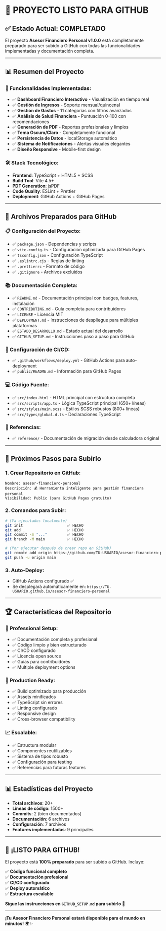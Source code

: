 # 🎉 PROYECTO LISTO PARA GITHUB

## ✅ **Estado Actual: COMPLETADO**

El proyecto **Asesor Financiero Personal v1.0.0** está completamente preparado para ser subido a GitHub con todas las funcionalidades implementadas y documentación completa.

---

## 📊 **Resumen del Proyecto**

### 🚀 **Funcionalidades Implementadas:**

- ✅ **Dashboard Financiero Interactivo** - Visualización en tiempo real
- ✅ **Gestión de Ingresos** - Soporte mensual/quincenal
- ✅ **Gestión de Gastos** - 11 categorías con filtros avanzados
- ✅ **Análisis de Salud Financiera** - Puntuación 0-100 con recomendaciones
- ✅ **Generación de PDF** - Reportes profesionales y limpios
- ✅ **Tema Oscuro/Claro** - Completamente funcional
- ✅ **Persistencia de Datos** - localStorage automático
- ✅ **Sistema de Notificaciones** - Alertas visuales elegantes
- ✅ **Diseño Responsive** - Mobile-first design

### 🛠️ **Stack Tecnológico:**

- **Frontend**: TypeScript + HTML5 + SCSS
- **Build Tool**: Vite 4.5+
- **PDF Generation**: jsPDF
- **Code Quality**: ESLint + Prettier
- **Deployment**: GitHub Actions + GitHub Pages

---

## 📁 **Archivos Preparados para GitHub**

### 📋 **Configuración del Proyecto:**

- ✅ `package.json` - Dependencias y scripts
- ✅ `vite.config.ts` - Configuración optimizada para GitHub Pages
- ✅ `tsconfig.json` - Configuración TypeScript
- ✅ `.eslintrc.cjs` - Reglas de linting
- ✅ `.prettierrc` - Formato de código
- ✅ `.gitignore` - Archivos excluidos

### 📚 **Documentación Completa:**

- ✅ `README.md` - Documentación principal con badges, features, instalación
- ✅ `CONTRIBUTING.md` - Guía completa para contribuidores
- ✅ `LICENSE` - Licencia MIT
- ✅ `DEPLOYMENT.md` - Instrucciones de despliegue para múltiples plataformas
- ✅ `ESTADO_DESARROLLO.md` - Estado actual del desarrollo
- ✅ `GITHUB_SETUP.md` - Instrucciones paso a paso para GitHub

### 🔧 **Configuración de CI/CD:**

- ✅ `.github/workflows/deploy.yml` - GitHub Actions para auto-deployment
- ✅ `public/README.md` - Información para GitHub Pages

### 💻 **Código Fuente:**

- ✅ `src/index.html` - HTML principal con estructura completa
- ✅ `src/scripts/app.ts` - Lógica TypeScript principal (650+ líneas)
- ✅ `src/styles/main.scss` - Estilos SCSS robustos (800+ líneas)
- ✅ `src/types/global.d.ts` - Declaraciones TypeScript

### 📖 **Referencias:**

- ✅ `reference/` - Documentación de migración desde calculadora original

---

## 🎯 **Próximos Pasos para Subirlo**

### 1. **Crear Repositorio en GitHub:**

```
Nombre: asesor-financiero-personal
Descripción: 💰 Herramienta inteligente para gestión financiera personal
Visibilidad: Public (para GitHub Pages gratuito)
```

### 2. **Comandos para Subir:**

```bash
# (Ya ejecutados localmente)
git init                    ✅ HECHO
git add .                   ✅ HECHO
git commit -m "..."         ✅ HECHO
git branch -M main          ✅ HECHO

# (Por ejecutar después de crear repo en GitHub)
git remote add origin https://github.com/TU-USUARIO/asesor-financiero-personal.git
git push -u origin main
```

### 3. **Auto-Deploy:**

- GitHub Actions configurado ✅
- Se desplegará automáticamente en: `https://TU-USUARIO.github.io/asesor-financiero-personal`

---

## 🏆 **Características del Repositorio**

### 🌟 **Professional Setup:**

- ✅ Documentación completa y profesional
- ✅ Código limpio y bien estructurado
- ✅ CI/CD configurado
- ✅ Licencia open source
- ✅ Guías para contribuidores
- ✅ Multiple deployment options

### 🚀 **Production Ready:**

- ✅ Build optimizado para producción
- ✅ Assets minificados
- ✅ TypeScript sin errores
- ✅ Linting configurado
- ✅ Responsive design
- ✅ Cross-browser compatibility

### 📈 **Escalable:**

- ✅ Estructura modular
- ✅ Componentes reutilizables
- ✅ Sistema de tipos robusto
- ✅ Configuración para testing
- ✅ Referencias para futuras features

---

## 📊 **Estadísticas del Proyecto**

- **Total archivos**: 20+
- **Líneas de código**: 1500+
- **Commits**: 2 (bien documentados)
- **Documentación**: 6 archivos
- **Configuración**: 7 archivos
- **Features implementadas**: 9 principales

---

## 🎉 **¡LISTO PARA GITHUB!**

El proyecto está **100% preparado** para ser subido a GitHub. Incluye:

✅ **Código funcional completo**  
✅ **Documentación profesional**  
✅ **CI/CD configurado**  
✅ **Deploy automático**  
✅ **Estructura escalable**

**Sigue las instrucciones en `GITHUB_SETUP.md` para subirlo** 🚀

---

**¡Tu Asesor Financiero Personal estará disponible para el mundo en minutos!** 🌍✨

